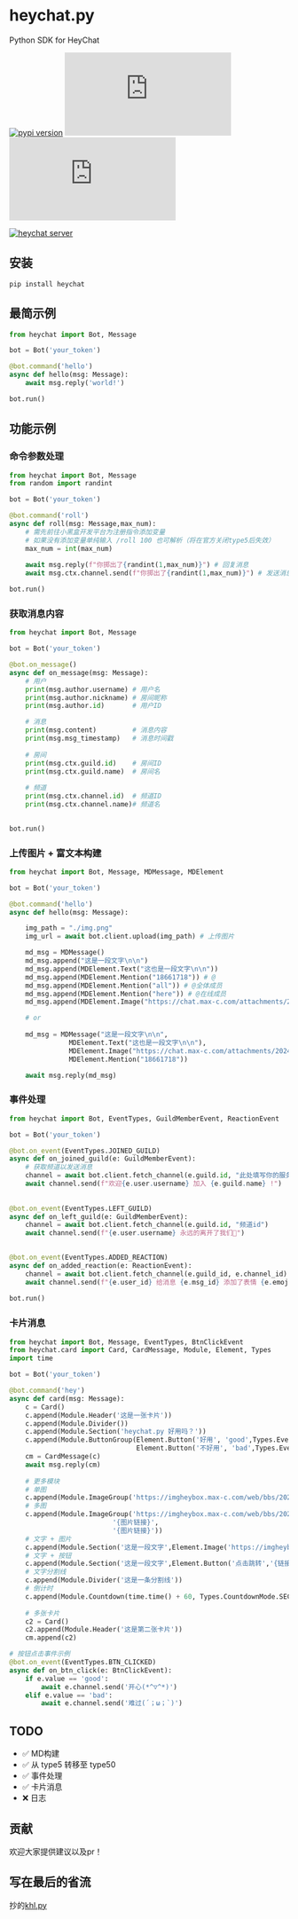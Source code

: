 # heychat.py
Python SDK for HeyChat

[![pypi version](https://img.shields.io/pypi/v/heychat?label=latest&logo=pypi)](https://pypi.org/project/heychat/)
![GitHub last commit](https://img.shields.io/github/last-commit/Edint386/heychat.py?logo=github)
![github stars](https://img.shields.io/github/stars/Edint386/heychat.py?style=social)

[![heychat server](https://api.heibot.cn/badge/server?text=heychat.py)](https://chat.xiaoheihe.cn/idm3x0tv)

## 安装
```shell
pip install heychat
```



## 最简示例

```python
from heychat import Bot, Message

bot = Bot('your_token')

@bot.command('hello')
async def hello(msg: Message):
    await msg.reply('world!')

bot.run()
```

## 功能示例

### 命令参数处理
```python
from heychat import Bot, Message
from random import randint

bot = Bot('your_token')

@bot.command('roll')
async def roll(msg: Message,max_num):
    # 需先前往小黑盒开发平台为注册指令添加变量
    # 如果没有添加变量单纯输入 /roll 100 也可解析（将在官方关闭type5后失效）
    max_num = int(max_num)
    
    await msg.reply(f"你掷出了{randint(1,max_num)}") # 回复消息
    await msg.ctx.channel.send(f"你掷出了{randint(1,max_num)}") # 发送消息

bot.run()
```

### 获取消息内容
```python
from heychat import Bot, Message

bot = Bot('your_token')

@bot.on_message()
async def on_message(msg: Message):
    # 用户
    print(msg.author.username) # 用户名
    print(msg.author.nickname) # 房间昵称
    print(msg.author.id)       # 用户ID

    # 消息
    print(msg.content)         # 消息内容
    print(msg.msg_timestamp)   # 消息时间戳
    
    # 房间
    print(msg.ctx.guild.id)    # 房间ID
    print(msg.ctx.guild.name)  # 房间名
    
    # 频道
    print(msg.ctx.channel.id)  # 频道ID
    print(msg.ctx.channel.name)# 频道名
    

bot.run()
```

### 上传图片 + 富文本构建
```python
from heychat import Bot, Message, MDMessage, MDElement

bot = Bot('your_token')

@bot.command('hello')
async def hello(msg: Message):

    img_path = "./img.png"
    img_url = await bot.client.upload(img_path) # 上传图片

    md_msg = MDMessage()
    md_msg.append("这是一段文字\n\n")
    md_msg.append(MDElement.Text("这也是一段文字\n\n"))
    md_msg.append(MDElement.Mention("18661718")) # @
    md_msg.append(MDElement.Mention("all")) # @全体成员
    md_msg.append(MDElement.Mention("here")) # @在线成员
    md_msg.append(MDElement.Image("https://chat.max-c.com/attachments/2024-09-15/1835322670233686016_UitVbhhcLf.jpg"))

    # or
    
    md_msg = MDMessage("这是一段文字\n\n",
               MDElement.Text("这也是一段文字\n\n"),
               MDElement.Image("https://chat.max-c.com/attachments/2024-09-15/1835322670233686016_UitVbhhcLf.jpg"),
               MDElement.Mention("18661718"))

    await msg.reply(md_msg)
```

### 事件处理
```python
from heychat import Bot, EventTypes, GuildMemberEvent, ReactionEvent

bot = Bot('your_token')

@bot.on_event(EventTypes.JOINED_GUILD)
async def on_joined_guild(e: GuildMemberEvent):
    # 获取频道以发送消息
    channel = await bot.client.fetch_channel(e.guild.id, "此处填写你的服务器欢迎频道id")
    await channel.send(f"欢迎{e.user.username} 加入 {e.guild.name} !")
    
    
@bot.on_event(EventTypes.LEFT_GUILD)
async def on_left_guild(e: GuildMemberEvent):
    channel = await bot.client.fetch_channel(e.guild.id, "频道id")
    await channel.send(f"{e.user.username} 永远的离开了我们🙏")
    

@bot.on_event(EventTypes.ADDED_REACTION)
async def on_added_reaction(e: ReactionEvent):
    channel = await bot.client.fetch_channel(e.guild_id, e.channel_id)
    await channel.send(f"{e.user_id} 给消息 {e.msg_id} 添加了表情 {e.emoji}")
    
bot.run()
```

### 卡片消息
```python
from heychat import Bot, Message, EventTypes, BtnClickEvent
from heychat.card import Card, CardMessage, Module, Element, Types
import time

bot = Bot('your_token')

@bot.command('hey')
async def card(msg: Message):
    c = Card()
    c.append(Module.Header('这是一张卡片'))
    c.append(Module.Divider())
    c.append(Module.Section('heychat.py 好用吗？'))
    c.append(Module.ButtonGroup(Element.Button('好用', 'good',Types.Event.SERVER),
                                Element.Button('不好用', 'bad',Types.Event.SERVER,Types.Theme.DEFAULT)))
    cm = CardMessage(c)
    await msg.reply(cm)
    
    # 更多模块
    # 单图
    c.append(Module.ImageGroup('https://imgheybox.max-c.com/web/bbs/2024/11/20/1e73470c46e4bb51fcc06c1c5522a66b.png'))
    # 多图
    c.append(Module.ImageGroup('https://imgheybox.max-c.com/web/bbs/2024/11/20/1e73470c46e4bb51fcc06c1c5522a66b.png',
                          '{图片链接}',
                          '{图片链接}'))
    # 文字 + 图片
    c.append(Module.Section('这是一段文字',Element.Image('https://imgheybox.max-c.com/web/bbs/2024/11/20/1e73470c46e4bb51fcc06c1c5522a66b.png')))
    # 文字 + 按钮
    c.append(Module.Section('这是一段文字',Element.Button('点击跳转','{链接}',Types.Event.LINK)))
    # 文字分割线
    c.append(Module.Divider('这是一条分割线'))
    # 倒计时
    c.append(Module.Countdown(time.time() + 60, Types.CountdownMode.SECOND))
    
    # 多张卡片
    c2 = Card()
    c2.append(Module.Header('这是第二张卡片'))
    cm.append(c2)

# 按钮点击事件示例
@bot.on_event(EventTypes.BTN_CLICKED)
async def on_btn_click(e: BtnClickEvent):
    if e.value == 'good':
        await e.channel.send('开心(*^▽^*)')
    elif e.value == 'bad':
        await e.channel.send('难过(´；ω；`)')
```



## TODO
- ✅ MD构建
- ✅ 从 type5 转移至 type50
- ✅ 事件处理
- ✅ 卡片消息
- ❌ 日志




## 贡献
欢迎大家提供建议以及pr！


## 写在最后的省流
抄的[khl.py](https://github.com/TWT233/khl.py)



